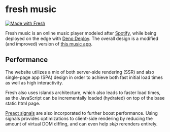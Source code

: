 # fresh music

[![Made with Fresh](https://fresh.deno.dev/fresh-badge-dark.svg)](https://fresh.deno.dev)

Fresh music is an online music player modeled after
[Spotify](https://www.spotify.com/), while being deployed on the edge with
[Deno Deploy](https://deno.com/deploy). The overall design is a modified (and
improved) version of
[this music app](https://github.com/adrianhajdin/project_music_player).

## Performance

The website utilizes a mix of both server-side rendering (SSR) and also
single-page app (SPA) design in order to achieve both fast initial load times as
well as high interactivity.

Fresh also uses islands architecture, which also leads to faster load times, as
the JavaScript can be incrementally loaded (hydrated) on top of the base static
html page.

[Preact signals](https://preactjs.com/blog/introducing-signals) are also
incorporated to further boost performance. Using signals provides optimizations
to client-side rendering by reducing the amount of virtual DOM diffing, and can
even help _skip_ rerenders entirely.
